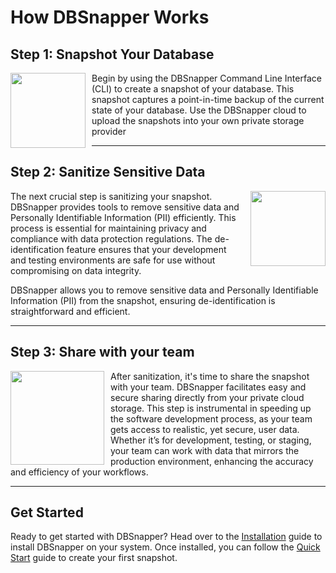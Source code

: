 # How DBSnapper Works

## Step 1: Snapshot Your Database

<div style="text-align: center;">
  <img src="/static/hiw/hiw-snapshot-2x.png" style="width: 120px; float: left; margin-right: 10px;">
</div>

Begin by using the DBSnapper Command Line Interface (CLI) to create a snapshot of your database. This snapshot captures a point-in-time backup of the current state of your database. Use the DBSnapper cloud to upload the snapshots into your own private storage provider

---

## Step 2: Sanitize Sensitive Data

<div style="text-align: center;">
  <img src="/static/hiw/hiw-sanitize-2x.png" style="width: 120px; float: right; margin-left: 10px;">
</div>

The next crucial step is sanitizing your snapshot. DBSnapper provides tools to remove sensitive data and Personally Identifiable Information (PII) efficiently. This process is essential for maintaining privacy and compliance with data protection regulations. The de-identification feature ensures that your development and testing environments are safe for use without compromising on data integrity.

DBSnapper allows you to remove sensitive data and Personally Identifiable Information (PII) from the snapshot, ensuring de-identification is straightforward and efficient.

---

## Step 3: Share with your team

<div style="text-align: center;">
  <img src="/static/hiw/hiw-share-2x.png" style="width: 150px; float: left; margin-right: 10px;">
</div>

After sanitization, it's time to share the snapshot with your team. DBSnapper facilitates easy and secure sharing directly from your private cloud storage. This step is instrumental in speeding up the software development process, as your team gets access to realistic, yet secure, user data. Whether it’s for development, testing, or staging, your team can work with data that mirrors the production environment, enhancing the accuracy and efficiency of your workflows.

---

## Get Started

Ready to get started with DBSnapper? Head over to the [Installation](installation.md) guide to install DBSnapper on your system. Once installed, you can follow the [Quick Start](quick-start.md) guide to create your first snapshot.
